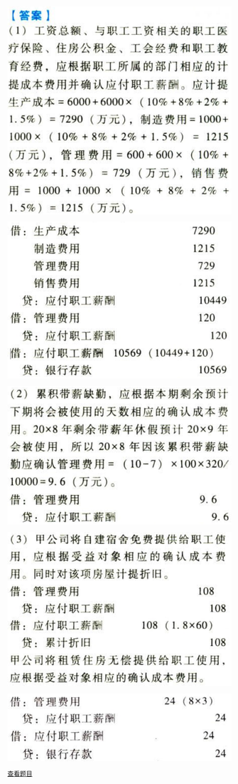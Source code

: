 ![](3d317beef2d720bfa40d1c61e333a723.png)

![](f828a24038c813baf335e6511a5fa46e.png)

![](6eb1d35edb807e9bbdd64569eef6cbdb.png)

![](4b1e33294f4ac66bfef1bbc4c6177d39.png)

![](bcfc5212a169010c70d5d0db87eadd7a.png)

[查看题目](../负债.职工薪酬.本章真题.md#10-题目)

